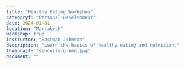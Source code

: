 ```yaml
---
title: "Healthy Eating Workshop"
categoryf: "Personal Development"
date: 2024-01-01
location: "Marrakech"
workshop: true
instructor: "Eastman Johnson"
description: "Learn the basics of healthy eating and nutrition."
thumbnail: "sincerly-green.jpg"
document: ""
---
```

